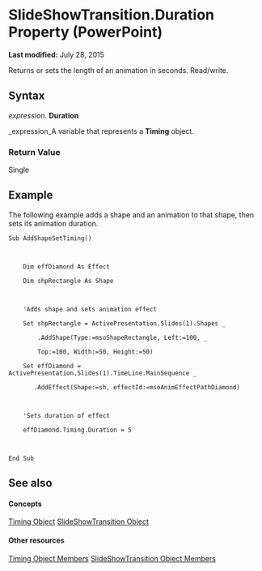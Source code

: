 
# SlideShowTransition.Duration Property (PowerPoint)

 **Last modified:** July 28, 2015

Returns or sets the length of an animation in seconds. Read/write.

## Syntax

 _expression_. **Duration**

 _expression_A variable that represents a  **Timing** object.


### Return Value

Single


## Example

The following example adds a shape and an animation to that shape, then sets its animation duration.


```
Sub AddShapeSetTiming()



    Dim effDiamond As Effect

    Dim shpRectangle As Shape



    'Adds shape and sets animation effect

    Set shpRectangle = ActivePresentation.Slides(1).Shapes _

        .AddShape(Type:=msoShapeRectangle, Left:=100, _

        Top:=100, Width:=50, Height:=50)

    Set effDiamond = ActivePresentation.Slides(1).TimeLine.MainSequence _

       .AddEffect(Shape:=sh, effectId:=msoAnimEffectPathDiamond)



    'Sets duration of effect

    effDiamond.Timing.Duration = 5



End Sub
```


## See also


#### Concepts


 [Timing Object](11f7dab2-f9ed-1883-ab74-93f1be481af6.md)
 [SlideShowTransition Object](60707d0d-62a8-0366-c22f-c5c5635fd762.md)
#### Other resources


 [Timing Object Members](8d58b075-eb77-871e-7da4-11ba043eecca.md)
 [SlideShowTransition Object Members](38c7de3f-ed1d-c01b-8b64-e60475c9ad2a.md)
